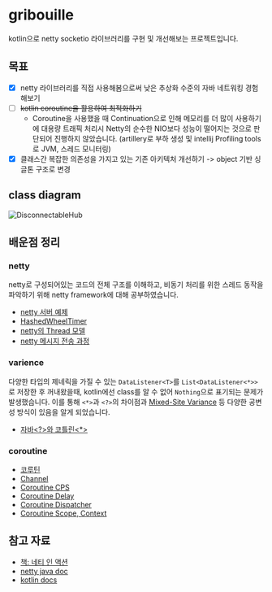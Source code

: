 # gribouille

kotlin으로 netty socketio 라이브러리를 구현 및 개선해보는 프로젝트입니다.

## 목표

- [x] netty 라이브러리를 직접 사용해봄으로써 낮은 추상화 수준의 자바 네트워킹 경험해보기
- [ ] ~~kotlin coroutine을 활용하여 최적화하기~~
  - Coroutine을 사용했을 때 Continuation으로 인해 메모리를 더 많이 사용하기에 대용량 트래픽 처리시 Netty의 순수한 NIO보다 성능이 떨어지는 것으로 판단되어 진행하지 않았습니다. (artillery로 부하 생성 및 intellij Profiling tools로 JVM, 스레드 모니터링)
- [x] 클래스간 복잡한 의존성을 가지고 있는 기존 아키텍처 개선하기 -> object 기반 싱글톤 구조로 변경

## class diagram

![DisconnectableHub](https://github.com/rlaisqls/gribouille/assets/81006587/7e70c549-6f2f-4573-bf51-223cd04281db)

## 배운점 정리

### netty

netty로 구성되어있는 코드의 전체 구조를 이해하고, 비동기 처리를 위한 스레드 동작을 파악하기 위해 netty framework에 대해 공부하였습니다.
- [netty 서버 예제](https://github.com/rlaisqls/TIL/blob/main/%EA%B0%9C%EB%B0%9C/netty/netty%E2%80%85server%E2%80%85%EC%98%88%EC%A0%9C.md)
- [HashedWheelTimer](https://github.com/rlaisqls/TIL/blob/main/%EA%B0%9C%EB%B0%9C/netty/HashedWheelTimer.md)
- [netty의 Thread 모델](https://github.com/rlaisqls/TIL/blob/main/%EA%B0%9C%EB%B0%9C/netty/netty%EC%9D%98%E2%80%85thread%E2%80%85%EB%AA%A8%EB%8D%B8.md)
- [netty 메시지 전송 과정](https://github.com/rlaisqls/TIL/blob/main/%EA%B0%9C%EB%B0%9C/netty/netty%E2%80%85%EB%A9%94%EC%8B%9C%EC%A7%80%E2%80%85%EC%A0%84%EC%86%A1%E2%80%85%ED%9D%90%EB%A6%84.md)

### varience

다양한 타입의 제네릭을 가질 수 있는 `DataListener<T>`를 `List<DataListener<*>>`로 저장한 후 꺼내왔을때, kotlin에선 class를 알 수 없어 `Nothing`으로 표기되는 문제가 발생했습니다. 이를 통해 `<*>`과 `<?>`의 차이점과 [Mixed-Site Variance](https://rosstate.org/publications/mixedsite/) 등 다양한 공변성 방식이 있음을 알게 되었습니다.
- [자바<?>와 코틀린<*>](https://github.com/rlaisqls/TIL/blob/main/%EC%96%B8%EC%96%B4%E2%80%85Language/%EC%9E%90%EB%B0%94%3C%EF%BC%9F%3E%EC%99%80%E2%80%85%EC%BD%94%ED%8B%80%EB%A6%B0%3C*%3E.md)

### coroutine

- [코루틴](https://github.com/rlaisqls/TIL/blob/main/개발/비동기/coroutine/코루틴.md)
- [Channel](https://github.com/rlaisqls/TIL/blob/main/개발/비동기/coroutine/Channel.md)
- [Coroutine CPS](https://github.com/rlaisqls/TIL/blob/main/개발/비동기/coroutine/Coroutine%E2%80%85CPS.md)
- [Coroutine Delay](https://github.com/rlaisqls/TIL/blob/main/개발/비동기/coroutine/Coroutine%E2%80%85Delay.md)
- [Coroutine Dispatcher](https://github.com/rlaisqls/TIL/blob/main/%EA%B0%9C%EB%B0%9C/%EB%B9%84%EB%8F%99%EA%B8%B0/coroutine/Coroutine%E2%80%85Dispatcher.md)
- [Coroutine Scope, Context](https://github.com/rlaisqls/TIL/blob/main/개발/비동기/coroutine/Coroutine%E2%80%85Scope,%E2%80%85Context.md)


## 참고 자료

- [책: 네티 인 액션](http://www.yes24.com/Product/Goods/25662949)
- [netty java doc](https://netty.io/5.0/api/index.html)
- [kotlin docs](https://kotlinlang.org/docs/home.html)
